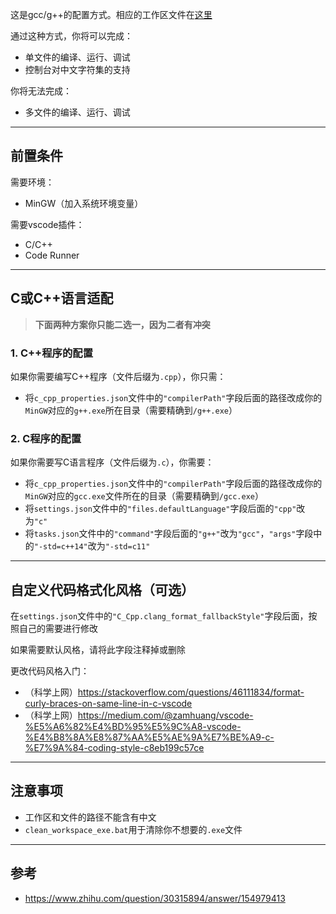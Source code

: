 这是gcc/g++的配置方式。相应的工作区文件在[这里](../gcc_g++) 

通过这种方式，你将可以完成：

* 单文件的编译、运行、调试
* 控制台对中文字符集的支持

你将无法完成：

* 多文件的编译、运行、调试

---

## 前置条件

需要环境：

* MinGW（加入系统环境变量）

需要vscode插件：

* C/C++
* Code Runner

---
## C或C++语言适配

> **下面两种方案你只能二选一，因为二者有冲突** 

### 1. C++程序的配置

如果你需要编写C++程序（文件后缀为`.cpp`），你只需：

* 将`c_cpp_properties.json`文件中的`"compilerPath"`字段后面的路径改成你的`MinGW`对应的`g++.exe`所在目录（需要精确到`/g++.exe`）

### 2. C程序的配置

如果你需要写C语言程序（文件后缀为`.c`），你需要：

* 将`c_cpp_properties.json`文件中的`"compilerPath"`字段后面的路径改成你的`MinGW`对应的`gcc.exe`文件所在的目录（需要精确到`/gcc.exe`）
* 将`settings.json`文件中的`"files.defaultLanguage"`字段后面的`"cpp"`改为`"c"`
* 将`tasks.json`文件中的`"command"`字段后面的`"g++"`改为`"gcc"`，`"args"`字段中的`"-std=c++14"`改为`"-std=c11"`

---

## 自定义代码格式化风格（可选）

在`settings.json`文件中的`"C_Cpp.clang_format_fallbackStyle"`字段后面，按照自己的需要进行修改

如果需要默认风格，请将此字段注释掉或删除

更改代码风格入门：

* （科学上网）https://stackoverflow.com/questions/46111834/format-curly-braces-on-same-line-in-c-vscode 
* （科学上网）https://medium.com/@zamhuang/vscode-%E5%A6%82%E4%BD%95%E5%9C%A8-vscode-%E4%B8%8A%E8%87%AA%E5%AE%9A%E7%BE%A9-c-%E7%9A%84-coding-style-c8eb199c57ce 

---

## 注意事项

* 工作区和文件的路径不能含有中文
* `clean_workspace_exe.bat`用于清除你不想要的`.exe`文件

---


## 参考

* https://www.zhihu.com/question/30315894/answer/154979413

